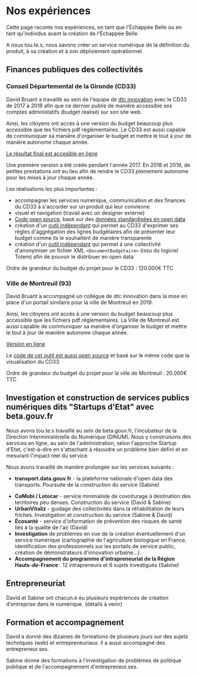 # Nos expériences

Cette page raconte nos expériences, en tant que l'Échappée Belle ou en tant qu'individus avant la création de l'Échappée Belle.

A nous tou.te.s, nous savons créer un service numérique de la définition du produit, à sa création et à son déploiement opérationnel.


## Finances publiques des collectivités

### Conseil Départemental de la Gironde (CD33)

David Bruant a travaillé au sein de l'équipe de [dtc innovation](https://dtc-innovation.org/) avec le CD33 de 2017 à 2019 afin que ce dernier publie de manière accessible ses comptes administatifs (budget réalisé) sur son site web.

Ainsi, les citoyens ont accès à une version du budget beaucoup plus accessible que les fichiers pdf réglementaires. Le CD33 est aussi capable de communiquer sa manière d'organiser le budget et mettre le tout à jour de manière autonome chaque année.


[Le résultat final est accesible en ligne](https://www.gironde.fr/un-budget-au-service-des-solidarites-humaine-et-territoriale)

<!-- screenshots -->

Une première version a été créée pendant l'année 2017. En 2018 et 2019, de petites prestations ont eu lieu afin de rendre le CD33 pleinement autonome pour les mises à jour chaque année.

Les réalisations les plus importantes : 
- accompagner les services numérique, communication et des finances du CD33 à s'accorder sur un produit qui leur convienne
- visuel et navigation (travail avec un designer externe)
- [Code open source](https://github.com/datalocale/dataviz-finances-gironde/), basé sur des [données standardisées en open data](https://www.datalocale.fr/dataset/comptes-administratifs-budget-principal-donnees-budgetaires-du-departement-de-la-gironde)
- création d'un [outil indépendant](https://github.com/DavidBruant/agregation-document-budgetaire) qui permet au CD33 d'exprimer ses règles d'aggrégation des lignes budgétaires afin de présenter leur budget comme ils le souhaitent de manière transparente
- création d'un [outil indépendant](https://github.com/dtc-innovation/anonymisation-document-budgetaire/) qui permet à une collectivité d'anonymiser un fichier XML `<DocumentBudgetaire>` (issu du logiciel Totem) afin de pouvoir le distribuer en open data


Ordre de grandeur du budget du projet pour le CD33 : 120.000€ TTC


### Ville de Montreuil (93)

David Bruant a accompagné un collègue de dtc innovation dans la mise en place d'un portail similaire pour la ville de Montreuil en 2019.

Ainsi, les citoyens ont accès à une version du budget beaucoup plus accessible que les fichiers pdf réglementaires. La Ville de Montreuil est aussi capable de communiquer sa manière d'organiser le budget et mettre le tout à jour de manière autonome chaque année.

[Version en ligne](https://www.montreuil.fr/vie-citoyenne/finances-et-marches-publics/explorer-les-comptes-de-la-ville#!/explorer/DEPENSE/FONCTIONNEMENT)

<!-- screenshots -->

Le [code de cet outil est aussi open source](https://github.com/dtc-innovation/dataviz-finances-montreuil/) et basé sur le même code que la visualisation du CD33.

Ordre de grandeur du budget du projet pour la ville de Montreuil : 20.000€ TTC


## Investigation et construction de services publics numériques dits "Startups d'Etat" avec beta.gouv.fr

Nous avons tou.te.s travaillé au sein de beta.gouv.fr, l'incubateur de la Direction Interministérielle du Numérique (DINUM). Nous y construisons des services en ligne, au sein de l'administration, selon l'approche Startup d'Etat, c'est-à-dire en s'attachant à résoudre un problème bien défini et en mesurant l'impact réel du service.

Nous avons travaillé de manière prolongée sur les services suivants : 
- **transport.data.gouv.fr** - la plateforme nationale d'open data des transports. Poursuite de la construction du service (Sabine)
<!-- - **Zam** - gestion des amendements déposés dans le cadre d'un texte de loi à l'Assemblée. Construction du service (Maïtané) -->
- **CoMobi / Lotocar** - service minimaliste de covoiturage à destination des territoires peu denses. Construction du service (David & Sabine)
- **UrbanVitaliz** - guidage des collectivités dans la réhabilitation de leurs friches. Investigation et construction du service (Sabine & David)
- **Écosanté** - service d'information de prévention des risques de santé liés à la qualité de l'air (David)
- **Investigation** de problèmes en vue de la création éventuellement d'un service numérique (cartographie de l'agriculture biologique en France, identification des professionnels sur les portails de service public, création de démonstrateurs d'innovation urbaine...).
- **Accompagnement du programme d'intrapreneuriat de la Région Hauts-de-France** : 12 intrapreneurs et 6 sujets investigués (Sabine)

## Entrepreneuriat

David et Sabine ont chacun.e eu plusieurs expériences de création d'entreprise dans le numérique. (détails à venir)

## Formation et accompagnement

David a donné des dizaines de formations de plusieurs jours sur des sujets techniques (web) et entrepreneuriaux. Il a aussi accompagné des entrepreneur.ses.
<!-- Maïtané donne des cours dans le domaine de l'ergonomie. -->
Sabine donne des formations à l'investigation de problèmes de politique publique et de l'accompagnement d'entrepreneur.ses.

